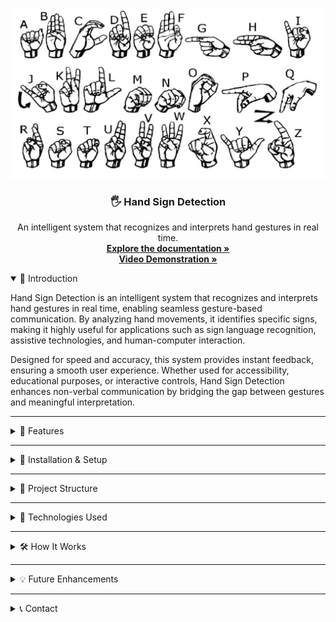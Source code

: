 <!DOCTYPE html>
<html lang="en">
<body>

<div class="container">
    <div align="center">
  <img src="/HSD_bg.png" alt="HSD Logo" width="600">
  <h3 align="center">🖐 Hand Sign Detection</h3>
  <p align="center">
    An intelligent system that recognizes and interprets hand gestures in real time.<br>
    <a href="https://drive.google.com/file/d/1qYvdLZSJQP73nDsnra9D96X2YBksIoWI/view?usp=sharing" target="_blank"><strong>Explore the documentation »</strong></a><br>
    <a href="https://drive.google.com/file/d/1tP3LpOuq9oVjJ5IHTt3EekR550bA1q01/view?usp=sharing" target="_blank"><strong>Video Demonstration »</strong></a><br>
  </p>
</div>
<details open>
    <summary>📌 Introduction</summary>
    <p>Hand Sign Detection is an intelligent system that recognizes and interprets hand gestures in real time, enabling seamless gesture-based communication. By analyzing hand movements, it identifies specific signs, making it highly useful for applications such as sign language recognition, assistive technologies, and human-computer interaction.</p>
    <p>Designed for speed and accuracy, this system provides instant feedback, ensuring a smooth user experience. Whether used for accessibility, educational purposes, or interactive controls, Hand Sign Detection enhances non-verbal communication by bridging the gap between gestures and meaningful interpretation.</p>
</details>
    <hr>
    <details>
        <summary>🎯 Features</summary>
        <ul>
            <li>✔ <b>Real-Time Detection</b>: Uses a webcam to capture and classify hand gestures instantly.</li>
            <li>✔ <b>Data Collection & Labeling</b>: Easily collect images for different hand signs and organize them.</li>
            <li>✔ <b>Hand Landmark Extraction</b>: Uses MediaPipe to detect 21 hand landmarks efficiently.</li>
            <li>✔ <b>Machine Learning Classification</b>: Trains a Random Forest model for accurate gesture recognition.</li>
            <li>✔ <b>Scalable & Modular</b>: Organized scripts for easy modifications and expansions.</li>
        </ul>
    </details>
    <hr>
    <details>
        <summary>🚀 Installation & Setup</summary>
        <pre><code># Clone the repository
git clone https://github.com/madhavc9/Hand-Sign-Detection.git

# Navigate into the project directory
cd Hand-Sign-Detection

# Install required dependencies
pip install -r requirements.txt

# Run the application
python app.py
</code></pre>
    </details>
    <hr>
    <details>
        <summary>📂 Project Structure</summary>
        <ul>
            <li><b>collect_images.py</b> - Captures and stores hand sign images for training.</li>
            <li><b>prepare_data.ipynb</b> - Processes images and extracts hand landmarks.</li>
            <li><b>train_model.py</b> - Trains a machine learning model on the processed data.</li>
            <li><b>app.py</b> - Runs real-time detection using the trained model.</li>
        </ul>
    </details>
    <hr>
    <details>
        <summary>🔧 Technologies Used</summary>
        <ul>
            <li><b>Python</b> - Core language for scripting and model development.</li>
            <li><b>OpenCV</b> - For capturing video and processing images.</li>
            <li><b>MediaPipe</b> - For efficient hand landmark detection.</li>
            <li><b>Scikit-Learn</b> - For training and evaluating the machine learning model.</li>
            <li><b>NumPy</b> - For numerical operations and data handling.</li>
        </ul>
    </details>
    <hr>
    <details>
        <summary>🛠 How It Works</summary>
        <ol>
            <li>📸 <b>Data Collection</b>: Capture images for each hand sign.</li>
            <li>🔍 <b>Data Preprocessing</b>: Extract key hand landmarks.</li>
            <li>📊 <b>Model Training</b>: Train a machine learning model on labeled data.</li>
            <li>🎥 <b>Real-Time Prediction</b>: Use a webcam to detect and classify hand signs.</li>
        </ol>
    </details>
    <hr>
    <details>
        <summary>💡 Future Enhancements</summary>
        <ul>
            <li>🔹 Implement a deep learning model for improved accuracy.</li>
            <li>🔹 Add support for more hand gestures.</li>
            <li>🔹 Create a graphical user interface (GUI) for better user interaction.</li>
        </ul>
    </details>
    <hr>
    <details>
        <summary>📞 Contact</summary>
        <p>If you have any questions or suggestions, feel free to reach out:</p>
        <ul>
            <li>📧 Email: <a href="mailto:ranmadhav@gmail.com">your.email@example.com</a></li>
            <li>🐙 GitHub: <a href="https://github.com/madhavc9" target="_blank">yourusername</a></li>
        </ul>
    </details>

</div>

</body>
</html>
